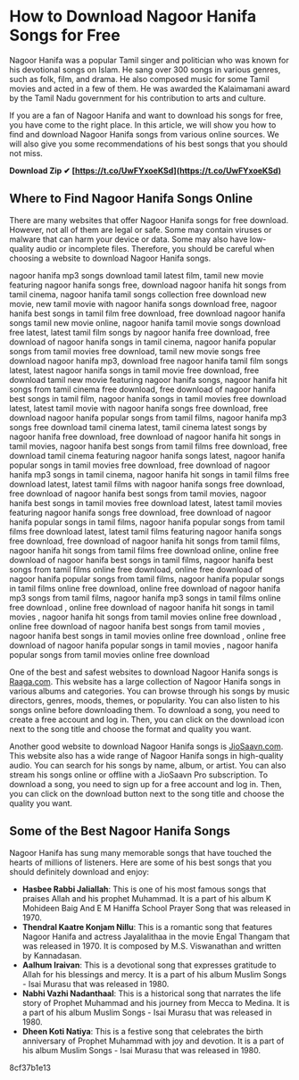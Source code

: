 # How to Download Nagoor Hanifa Songs for Free
 
Nagoor Hanifa was a popular Tamil singer and politician who was known for his devotional songs on Islam. He sang over 300 songs in various genres, such as folk, film, and drama. He also composed music for some Tamil movies and acted in a few of them. He was awarded the Kalaimamani award by the Tamil Nadu government for his contribution to arts and culture.
 
If you are a fan of Nagoor Hanifa and want to download his songs for free, you have come to the right place. In this article, we will show you how to find and download Nagoor Hanifa songs from various online sources. We will also give you some recommendations of his best songs that you should not miss.
 
**Download Zip ✔ [https://t.co/UwFYxoeKSd](https://t.co/UwFYxoeKSd)**


 
## Where to Find Nagoor Hanifa Songs Online
 
There are many websites that offer Nagoor Hanifa songs for free download. However, not all of them are legal or safe. Some may contain viruses or malware that can harm your device or data. Some may also have low-quality audio or incomplete files. Therefore, you should be careful when choosing a website to download Nagoor Hanifa songs.
 
nagoor hanifa mp3 songs download tamil latest film,  tamil new movie featuring nagoor hanifa songs free,  download nagoor hanifa hit songs from tamil cinema,  nagoor hanifa tamil songs collection free download new movie,  new tamil movie with nagoor hanifa songs download free,  nagoor hanifa best songs in tamil film free download,  free download nagoor hanifa songs tamil new movie online,  nagoor hanifa tamil movie songs download free latest,  latest tamil film songs by nagoor hanifa free download,  free download of nagoor hanifa songs in tamil cinema,  nagoor hanifa popular songs from tamil movies free download,  tamil new movie songs free download nagoor hanifa mp3,  download free nagoor hanifa tamil film songs latest,  latest nagoor hanifa songs in tamil movie free download,  free download tamil new movie featuring nagoor hanifa songs,  nagoor hanifa hit songs from tamil cinema free download,  free download of nagoor hanifa best songs in tamil film,  nagoor hanifa songs in tamil movies free download latest,  latest tamil movie with nagoor hanifa songs free download,  free download nagoor hanifa popular songs from tamil films,  nagoor hanifa mp3 songs free download tamil cinema latest,  tamil cinema latest songs by nagoor hanifa free download,  free download of nagoor hanifa hit songs in tamil movies,  nagoor hanifa best songs from tamil films free download,  free download tamil cinema featuring nagoor hanifa songs latest,  nagoor hanifa popular songs in tamil movies free download,  free download of nagoor hanifa mp3 songs in tamil cinema,  nagoor hanifa hit songs in tamil films free download latest,  latest tamil films with nagoor hanifa songs free download,  free download of nagoor hanifa best songs from tamil movies,  nagoor hanifa best songs in tamil movies free download latest,  latest tamil movies featuring nagoor hanifa songs free download,  free download of nagoor hanifa popular songs in tamil films,  nagoor hanifa popular songs from tamil films free download latest,  latest tamil films featuring nagoor hanifa songs free download,  free download of nagoor hanifa hit songs from tamil films,  nagoor hanifa hit songs from tamil films free download online,  online free download of nagoor hanifa best songs in tamil films,  nagoor hanifa best songs from tamil films online free download,  online free download of nagoor hanifa popular songs from tamil films,  nagoor hanifa popular songs in tamil films online free download,  online free download of nagoor hanifa mp3 songs from tamil films,  nagoor hanifa mp3 songs in tamil films online free download ,  online free download of nagoor hanifa hit songs in tamil movies ,  nagoor hanifa hit songs from tamil movies online free download ,  online free download of nagoor hanifa best songs from tamil movies ,  nagoor hanifa best songs in tamil movies online free download ,  online free download of nagoor hanifa popular songs in tamil movies ,  nagoor hanifa popular songs from tamil movies online free download
 
One of the best and safest websites to download Nagoor Hanifa songs is [Raaga.com](https://www.raaga.com/tamil/music/songs/Nagoor-EM.-Hanifa). This website has a large collection of Nagoor Hanifa songs in various albums and categories. You can browse through his songs by music directors, genres, moods, themes, or popularity. You can also listen to his songs online before downloading them. To download a song, you need to create a free account and log in. Then, you can click on the download icon next to the song title and choose the format and quality you want.
 
Another good website to download Nagoor Hanifa songs is [JioSaavn.com](https://www.jiosaavn.com/artist/nagore-e.m.-hanifa-songs/3ExyQ65npDM_). This website also has a wide range of Nagoor Hanifa songs in high-quality audio. You can search for his songs by name, album, or artist. You can also stream his songs online or offline with a JioSaavn Pro subscription. To download a song, you need to sign up for a free account and log in. Then, you can click on the download button next to the song title and choose the quality you want.
 
## Some of the Best Nagoor Hanifa Songs
 
Nagoor Hanifa has sung many memorable songs that have touched the hearts of millions of listeners. Here are some of his best songs that you should definitely download and enjoy:
 
- **Hasbee Rabbi Jaliallah**: This is one of his most famous songs that praises Allah and his prophet Muhammad. It is a part of his album K Mohideen Baig And E M Haniffa School Prayer Song that was released in 1970.
- **Thendral Kaatre Konjam Nillu**: This is a romantic song that features Nagoor Hanifa and actress Jayalalithaa in the movie Engal Thangam that was released in 1970. It is composed by M.S. Viswanathan and written by Kannadasan.
- **Aalhum Iraivan**: This is a devotional song that expresses gratitude to Allah for his blessings and mercy. It is a part of his album Muslim Songs - Isai Murasu that was released in 1980.
- **Nabhi Vazhi Nadanthaal**: This is a historical song that narrates the life story of Prophet Muhammad and his journey from Mecca to Medina. It is a part of his album Muslim Songs - Isai Murasu that was released in 1980.
- **Dheen Koti Natiya**: This is a festive song that celebrates the birth anniversary of Prophet Muhammad with joy and devotion. It is a part of his album Muslim Songs - Isai Murasu that was released in 1980.

 8cf37b1e13
 
